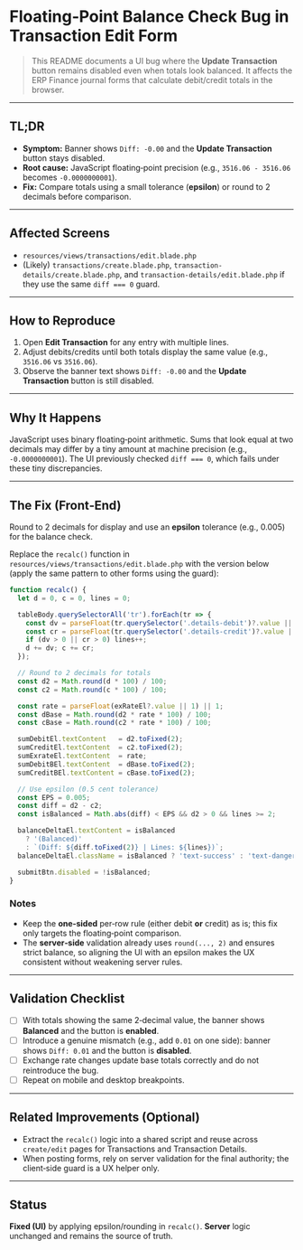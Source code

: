 # Floating‑Point Balance Check Bug in Transaction Edit Form

> This README documents a UI bug where the **Update Transaction** button remains disabled even when totals look balanced. It affects the ERP Finance journal forms that calculate debit/credit totals in the browser.

---

## TL;DR

* **Symptom:** Banner shows `Diff: -0.00` and the **Update Transaction** button stays disabled.
* **Root cause:** JavaScript floating‑point precision (e.g., `3516.06 - 3516.06` becomes `-0.0000000001`).
* **Fix:** Compare totals using a small tolerance (**epsilon**) or round to 2 decimals before comparison.

---

## Affected Screens

* `resources/views/transactions/edit.blade.php`
* (Likely) `transactions/create.blade.php`, `transaction-details/create.blade.php`, and `transaction-details/edit.blade.php` if they use the same `diff === 0` guard.

---

## How to Reproduce

1. Open **Edit Transaction** for any entry with multiple lines.
2. Adjust debits/credits until both totals display the same value (e.g., `3516.06` vs `3516.06`).
3. Observe the banner text shows `Diff: -0.00` and the **Update Transaction** button is still disabled.

---

## Why It Happens

JavaScript uses binary floating‑point arithmetic. Sums that look equal at two decimals may differ by a tiny amount at machine precision (e.g., `-0.0000000001`).
The UI previously checked `diff === 0`, which fails under these tiny discrepancies.

---

## The Fix (Front‑End)

Round to 2 decimals for display and use an **epsilon** tolerance (e.g., 0.005) for the balance check.

Replace the `recalc()` function in `resources/views/transactions/edit.blade.php` with the version below (apply the same pattern to other forms using the guard):

```js
function recalc() {
  let d = 0, c = 0, lines = 0;

  tableBody.querySelectorAll('tr').forEach(tr => {
    const dv = parseFloat(tr.querySelector('.details-debit')?.value || 0);
    const cr = parseFloat(tr.querySelector('.details-credit')?.value || 0);
    if (dv > 0 || cr > 0) lines++;
    d += dv; c += cr;
  });

  // Round to 2 decimals for totals
  const d2 = Math.round(d * 100) / 100;
  const c2 = Math.round(c * 100) / 100;

  const rate = parseFloat(exRateEl?.value || 1) || 1;
  const dBase = Math.round(d2 * rate * 100) / 100;
  const cBase = Math.round(c2 * rate * 100) / 100;

  sumDebitEl.textContent   = d2.toFixed(2);
  sumCreditEl.textContent  = c2.toFixed(2);
  sumExrateEl.textContent  = rate;
  sumDebitBEl.textContent  = dBase.toFixed(2);
  sumCreditBEl.textContent = cBase.toFixed(2);

  // Use epsilon (0.5 cent tolerance)
  const EPS = 0.005;
  const diff = d2 - c2;
  const isBalanced = Math.abs(diff) < EPS && d2 > 0 && lines >= 2;

  balanceDeltaEl.textContent = isBalanced
    ? '(Balanced)'
    : `(Diff: ${diff.toFixed(2)} | Lines: ${lines})`;
  balanceDeltaEl.className = isBalanced ? 'text-success' : 'text-danger';

  submitBtn.disabled = !isBalanced;
}
```

### Notes

* Keep the **one‑sided** per‑row rule (either debit **or** credit) as is; this fix only targets the floating‑point comparison.
* The **server‑side** validation already uses `round(..., 2)` and ensures strict balance, so aligning the UI with an epsilon makes the UX consistent without weakening server rules.

---

## Validation Checklist

* [ ] With totals showing the same 2‑decimal value, the banner shows **Balanced** and the button is **enabled**.
* [ ] Introduce a genuine mismatch (e.g., add `0.01` on one side): banner shows `Diff: 0.01` and the button is **disabled**.
* [ ] Exchange rate changes update base totals correctly and do not reintroduce the bug.
* [ ] Repeat on mobile and desktop breakpoints.

---

## Related Improvements (Optional)

* Extract the `recalc()` logic into a shared script and reuse across `create/edit` pages for Transactions and Transaction Details.
* When posting forms, rely on server validation for the final authority; the client‑side guard is a UX helper only.

---

## Status

**Fixed (UI)** by applying epsilon/rounding in `recalc()`.
**Server** logic unchanged and remains the source of truth.
